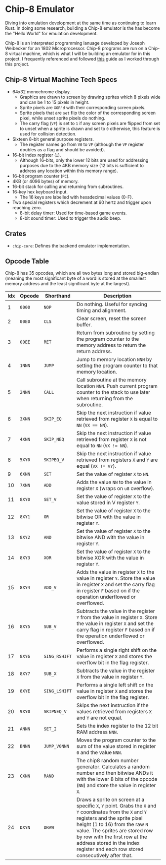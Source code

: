 # Chip-8 Emulator

Diving into emulation development at the same time as continuing to learn Rust. In doing some research, building a Chip-8 emulator is the has become the "Hello World" for emulation development.

Chip-8 is an interpreted programming lanuage developed by Joseph Weibecker for an 1802 Microprocessor. Chip-8 programs are run on a Chip-8 virtual machine, which is what I will be building an emulator for in this project. I frequently referenced and followed [this](https://tobiasvl.github.io/blog/write-a-chip-8-emulator/) guide as I worked through this project.

## Chip-8 Virtual Machine Tech Specs

- 64x32 monochrome display.
  - Graphics are drawn to screen by drawing sprites which 8 pixels wide and can be 1 to 15 pixels in height.
  - Sprite pixels are `XOR'd` with their corresponding screen pixels.
  - Sprite pixels that are `set` flip the color of the corresponding screen pixel, while unset sprite pixels do nothing.
  - The carry flag (`VF`) is set to `1` if any screen pixels are flipped from set to unset when a sprite is drawn and set to `0` otherwise, this feature is used for collision detection.
- Sixteen 8-bit general purpose registers.
  - The register names go from `V0` to `VF` (although the `VF` register doubles as a flag and should be avoided).
- 16-bit index register (`I`).
  - Although 16-bits, only the lower 12 bits are used for addressing purposes due to the 4KB memory size (12 bits is sufficient to address any location within this memory range).
- 16-bit program counter (`PC`).
- 4KB (or 4096 bytes) of memory.
- 16-bit stack for calling and returning from subroutines.
- 16-key hex keyboard input.
  - The 16 keys are labelled with hexadecimal values (0-F).
- Two special registers which decrement at 60 hertz and trigger upon reaching zero.
  - 8-bit delay timer: Used for time-based game events.
  - 8-bit sound timer: Used to trigger the audio beep.

## Crates

- `chip-core`: Defines the backend emulator implementation.

## Opcode Table

Chip-8 has 35 opcodes, which are all two bytes long and stored big-endian (meaning the most significant byte of a word is stored at the smallest memory address and the least significant byte at the largest).

| Idx | Opcode | Shorthand     | Description                                                                                                                                                                                                                                                                                                                          |
| --- | ------ | ------------- | ------------------------------------------------------------------------------------------------------------------------------------------------------------------------------------------------------------------------------------------------------------------------------------------------------------------------------------ |
| 1   | `0000` | `NOP`         | Do nothing. Useful for syncing timing and alignment.                                                                                                                                                                                                                                                                                 |
| 2   | `00E0` | `CLS`         | Clear screen, reset the screen buffer.                                                                                                                                                                                                                                                                                               |
| 3   | `00EE` | `RET`         | Return from subroutine by setting the program counter to the memory address to return the return address.                                                                                                                                                                                                                            |
| 4   | `1NNN` | `JUMP`        | Jump to memory location `NNN` by setting the program counter to that memory location.                                                                                                                                                                                                                                                |
| 5   | `2NNN` | `CALL`        | Call subroutine at the memory location `NNN`. Push current program counter to the stack to use later when returning from the subroutine.                                                                                                                                                                                             |
| 6   | `3XNN` | `SKIP_EQ`     | Skip the next instruction if value retrieved from register `X` is equal to `NN` (`VX == NN`).                                                                                                                                                                                                                                        |
| 7   | `4XNN` | `SKIP_NEQ`    | Skip the next instruction if value retrieved from register `X` is not equal to `NN` (`VX != NN`).                                                                                                                                                                                                                                    |
| 8   | `5XY0` | `SKIPEQ_V`    | Skip the next instruction if value retrieved from registers `X` and `Y` are equal (`VX != VY`).                                                                                                                                                                                                                                      |
| 9   | `6XNN` | `SET`         | Set the value of register `X` to `NN`.                                                                                                                                                                                                                                                                                               |
| 10  | `7XNN` | `ADD`         | Adds the value `NN` to the value in register `X` (wraps on `u8` overflow).                                                                                                                                                                                                                                                           |
| 11  | `8XY0` | `SET_V`       | Set the value of register `X` to the value stored in V register `Y`.                                                                                                                                                                                                                                                                 |
| 12  | `8XY1` | `OR`          | Set the value of register `X` to the bitwise OR with the value in register `Y`.                                                                                                                                                                                                                                                      |
| 13  | `8XY2` | `AND`         | Set the value of register `X` to the bitwise AND with the value in register `Y`.                                                                                                                                                                                                                                                     |
| 14  | `8XY3` | `XOR`         | Set the value of register `X` to the bitwise XOR with the value in register `Y`.                                                                                                                                                                                                                                                     |
| 15  | `8XY4` | `ADD_V`       | Adds the value in register `X` to the value in register `Y`. Store the value in register `X` and set the carry flag in register `F` based on if the operation underflowed or overflowed.                                                                                                                                             |
| 16  | `8XY5` | `SUB_V`       | Subtracts the value in the register `Y` from the value in register `X`. Store the value in register `X` and set the carry flag in register `F` based on if the operation underflowed or overflowed.                                                                                                                                  |
| 17  | `8XY6` | `SING_RSHIFT` | Performs a single right shift on the value in register `X` and stores the overflow bit in the flag register.                                                                                                                                                                                                                         |
| 18  | `8XY7` | `SUB_X`       | Subtracts the value in the register `X` from the value in register `Y`.                                                                                                                                                                                                                                                              |
| 19  | `8XYE` | `SING_LSHIFT` | Performs a single left shift on the value in register `X` and stores the overflow bit in the flag register.                                                                                                                                                                                                                          |
| 20  | `9XY0` | `SKIPNEQ_V`   | Skips the next instruction if the values retrieved from registers `X` and `Y` are not equal.                                                                                                                                                                                                                                         |
| 21  | `ANNN` | `SET_I`       | Sets the index register to the 12 bit RAM address `NNN`.                                                                                                                                                                                                                                                                             |
| 22  | `BNNN` | `JUMP_V0NNN`  | Moves the program counter to the sum of the value stored in register `0` and the value `NNN`.                                                                                                                                                                                                                                        |
| 23  | `CXNN` | `RAND`        | The chip8 random number generator. Calculates a random number and then bitwise ANDs it with the lower 8 bits of the opcode (`NN`) and store the value in register `X`.                                                                                                                                                               |
| 24  | `DXYN` | `DRAW`        | Draws a sprite on screen at a specific `X`, `Y` point. Grabs the `X` and `Y` coordinates from the `X` and `Y` registers and the sprite pixel height (1 to 16) from the raw `N` value. The sprites are stored row by row with the first row at the address stored in the index register and each row stored consecutively after that. |
